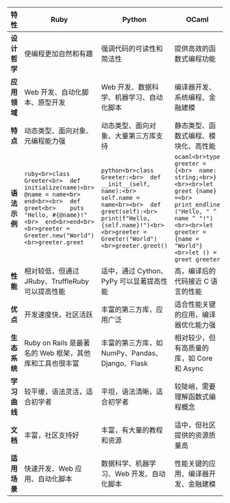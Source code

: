 | 特性               | Ruby                            | Python                          | OCaml                          |
|------------------|--------------------------------|--------------------------------|-------------------------------|
| **设计哲学**       | 使编程更加自然和有趣              | 强调代码的可读性和简洁性          | 提供高效的函数式编程功能        |
| **应用领域**       | Web 开发、自动化脚本、原型开发    | Web 开发、数据科学、机器学习、自动化脚本 | 编译器开发、系统编程、金融建模  |
| **特点**           | 动态类型、面向对象、元编程能力强  | 动态类型、面向对象、大量第三方库支持  | 静态类型、函数式编程、模块化、高性能 |
| **语法示例**       | ```ruby<br>class Greeter<br>  def initialize(name)<br>    @name = name<br>  end<br><br>  def greet<br>    puts "Hello, #{@name}!"<br>  end<br>end<br><br>greeter = Greeter.new("World")<br>greeter.greet``` | ```python<br>class Greeter:<br>  def __init__(self, name):<br>    self.name = name<br><br>  def greet(self):<br>    print(f"Hello, {self.name}!")<br><br>greeter = Greeter("World")<br>greeter.greet()``` | ```ocaml<br>type greeter = {<br>  name: string;<br>}<br><br>let greet {name} =<br>  print_endline ("Hello, " ^ name ^ "!")<br><br>let greeter = {name = "World"}<br>let () = greet greeter``` |
| **性能**           | 相对较低，但通过 JRuby、TruffleRuby 可以提高性能 | 适中，通过 Cython、PyPy 可以显著提高性能 | 高，编译后的代码接近 C 语言的性能 |
| **优点**           | 开发速度快，社区活跃             | 丰富的第三方库，应用广泛          | 适合性能关键的应用，编译器优化能力强 |
| **生态系统**       | Ruby on Rails 是最著名的 Web 框架，其他库和工具也很丰富 | 丰富的第三方库，如 NumPy、Pandas、Django、Flask | 相对较少，但有高质量的库，如 Core 和 Async |
| **学习曲线**       | 较平缓，语法灵活，适合初学者      | 平坦，语法清晰，适合初学者        | 较陡峭，需要理解函数式编程概念    |
| **文档**           | 丰富，社区支持好                 | 丰富，有大量的教程和资源          | 适中，但社区提供的资源质量高      |
| **适用场景**       | 快速开发、Web 应用、自动化脚本    | 数据科学、机器学习、Web 开发、自动化脚本 | 性能关键的应用、编译器开发、金融建模 |

